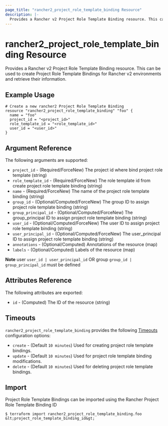```yaml
---
page_title: "rancher2_project_role_template_binding Resource"
description: |-
  Provides a Rancher v2 Project Role Template Binding resource. This can be used to create Project Role Template Bindings for Rancher v2 environments and retrieve their information.
---
```


# rancher2\_project\_role\_template\_binding Resource

Provides a Rancher v2 Project Role Template Binding resource. This can be used to create Project Role Template Bindings for Rancher v2 environments and retrieve their information.

## Example Usage

```hcl
# Create a new rancher2 Project Role Template Binding
resource "rancher2_project_role_template_binding" "foo" {
  name = "foo"
  project_id = "<project_id>"
  role_template_id = "<role_template_id>"
  user_id = "<user_id>"
}
```

## Argument Reference

The following arguments are supported:

* `project_id` - (Required/ForceNew) The project id where bind project role template (string)
* `role_template_id` - (Required/ForceNew) The role template id from create project role template binding (string)
* `name` - (Required/ForceNew) The name of the project role template binding (string)
* `group_id` - (Optional/Computed/ForceNew) The group ID to assign project role template binding (string)
* `group_principal_id` - (Optional/Computed/ForceNew) The group_principal ID to assign project role template binding (string)
* `user_id` - (Optional/Computed/ForceNew) The user ID to assign project role template binding (string)
* `user_principal_id` - (Optional/Computed/ForceNew) The user_principal ID to assign project role template binding (string)
* `annotations` - (Optional/Computed) Annotations of the resource (map)
* `labels` - (Optional/Computed) Labels of the resource (map)

**Note** user `user_id | user_principal_id` OR group `group_id | group_principal_id` must be defined

## Attributes Reference

The following attributes are exported:

* `id` - (Computed) The ID of the resource (string)

## Timeouts

`rancher2_project_role_template_binding` provides the following
[Timeouts](https://www.terraform.io/docs/configuration/resources.html#operation-timeouts) configuration options:

- `create` - (Default `10 minutes`) Used for creating project role template bindings.
- `update` - (Default `10 minutes`) Used for project role template binding modifications.
- `delete` - (Default `10 minutes`) Used for deleting project role template bindings.

## Import

Project Role Template Bindings can be imported using the Rancher Project Role Template Binding ID

```
$ terraform import rancher2_project_role_template_binding.foo &lt;project_role_template_binding_id&gt;
```

